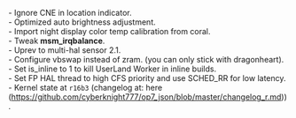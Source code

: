 \- Ignore CNE in location indicator.  
\- Optimized auto brightness adjustment.  
\- Import night display color temp calibration from coral.  
\- Tweak **msm_irqbalance**.  
\- Uprev to multi\-hal sensor 2.1.  
\- Configure vbswap instead of zram. (you can only stick with dragonheart).  
\- Set is_inline to 1 to kill UserLand Worker in inline builds.  
\- Set FP HAL thread to high CFS priority and use SCHED_RR for low latency.  
\- Kernel state at `r16b3` (changelog at: here (https://github.com/cyberknight777/op7_json/blob/master/changelog_r.md)).  
